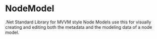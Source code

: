 # NodeModel
.Net Standard Library for MVVM style Node Models
use this for visually creating and editing both
the metadata and the modeling data of a node model.
